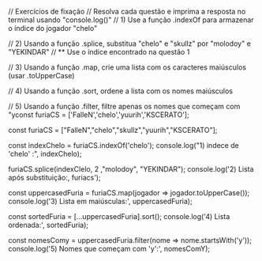 // Exercícios de fixação
// Resolva cada questão e imprima a resposta no terminal usando "console.log()"
// 1) Use a função .indexOf para armazenar o índice do jogador "chelo"

// 2) Usando a função .splice, substitua "chelo" e "skullz" por "molodoy" e "YEKINDAR"
// ** Use o índice encontrado na questão 1

// 3) Usando a função .map, crie uma lista com os caracteres maiúsculos (usar .toUpperCase)

// 4) Usando a função .sort, ordene a lista com os nomes maiúsculos

// 5) Usando a função .filter, filtre apenas os nomes que começam com "yconst furiaCS = ['FalleN','chelo','yuurih','KSCERATO'];

const furiaCS = ["FalleN","chelo","skullz","yuurih","KSCERATO"];

const indexChelo = furiaCS.indexOf('chelo');
console.log("1) indece de 'chelo' :", indexChelo);

furiaCS.splice(indexClelo, 2 ,"molodoy", "YEKINDAR");
console.log('2) Lista após substituição:, furiacs');

const uppercasedFuria = furiaCS.map(jogador => jogador.toUpperCase());
console.log('3) Lista em maiúsculas:', uppercasedFuria);

const sortedFuria = [...uppercasedFuria].sort();
console.log('4) Lista ordenada:', sortedFuria);

const nomesComy = uppercasedFuria.filter(nome => nome.startsWith('y'));
console.log('5) Nomes que começam com 'y':', nomesComY);
